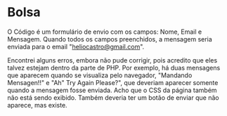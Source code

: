 # Bolsa
O Código é um formulário de envio com os campos: Nome, Email e Mensagem. Quando todos os campos preenchidos, a mensagem seria enviada para o email "heliocastro@gmail.com".

Encontrei alguns erros, embora não pude corrigir, pois acredito que eles talvez estejam dentro da parte de PHP.
Por exemplo, há duas mensagens que aparecem quando se visualiza pelo navegador, "Mandando Mensagen!!" e "Ah" Try Again Please?", que deveriam aparecer somente quando a mensagem fosse enviada. Acho que o CSS da página também não está sendo exibido. Também deveria ter um botão de enviar que não aparece, mas existe.


